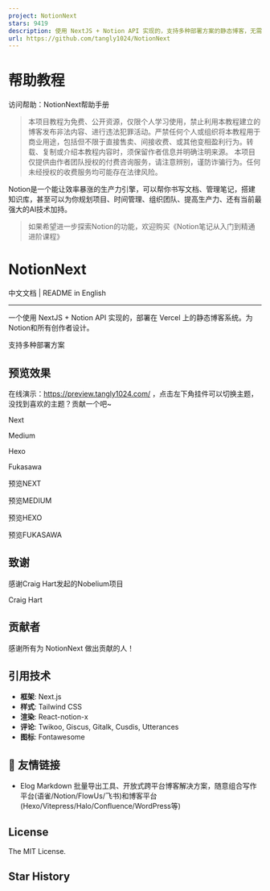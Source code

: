 ```yaml
---
project: NotionNext
stars: 9419
description: 使用 NextJS + Notion API 实现的，支持多种部署方案的静态博客，无需服务器、零门槛搭建网站，为Notion和所有创作者设计。 (A static blog built with NextJS and Notion API, supporting multiple deployment options. No server required, zero threshold to set up a website. Designed for Notion and all creators.)
url: https://github.com/tangly1024/NotionNext
---
```


帮助教程
====

访问帮助：NotionNext帮助手册

> 本项目教程为免费、公开资源，仅限个人学习使用，禁止利用本教程建立的博客发布非法内容、进行违法犯罪活动。严禁任何个人或组织将本教程用于商业用途，包括但不限于直接售卖、间接收费、或其他变相盈利行为。转载、复制或介绍本教程内容时，须保留作者信息并明确注明来源。 本项目仅提供由作者团队授权的付费咨询服务，请注意辨别，谨防诈骗行为。任何未经授权的收费服务均可能存在法律风险。

Notion是一个能让效率暴涨的生产力引擎，可以帮你书写文档、管理笔记，搭建知识库，甚至可以为你规划项目、时间管理、组织团队、提高生产力、还有当前最强大的AI技术加持。

> 如果希望进一步探索Notion的功能，欢迎购买《Notion笔记从入门到精通进阶课程》

NotionNext
==========

中文文档 | README in English

* * *

一个使用 NextJS + Notion API 实现的，部署在 Vercel 上的静态博客系统。为Notion和所有创作者设计。

支持多种部署方案

预览效果
----

在线演示：https://preview.tangly1024.com/ ，点击左下角挂件可以切换主题，没找到喜欢的主题？贡献一个吧~

Next

Medium

Hexo

Fukasawa

预览NEXT

预览MEDIUM

预览HEXO

预览FUKASAWA

致谢
--

感谢Craig Hart发起的Nobelium项目

  
Craig Hart

贡献者
---

感谢所有为 NotionNext 做出贡献的人！

引用技术
----

-   **框架**: Next.js
-   **样式**: Tailwind CSS
-   **渲染**: React-notion-x
-   **评论**: Twikoo, Giscus, Gitalk, Cusdis, Utterances
-   **图标**: Fontawesome

🔗 友情链接
-------

-   Elog Markdown 批量导出工具、开放式跨平台博客解决方案，随意组合写作平台(语雀/Notion/FlowUs/飞书)和博客平台(Hexo/Vitepress/Halo/Confluence/WordPress等)

License
-------

The MIT License.

Star History
------------
